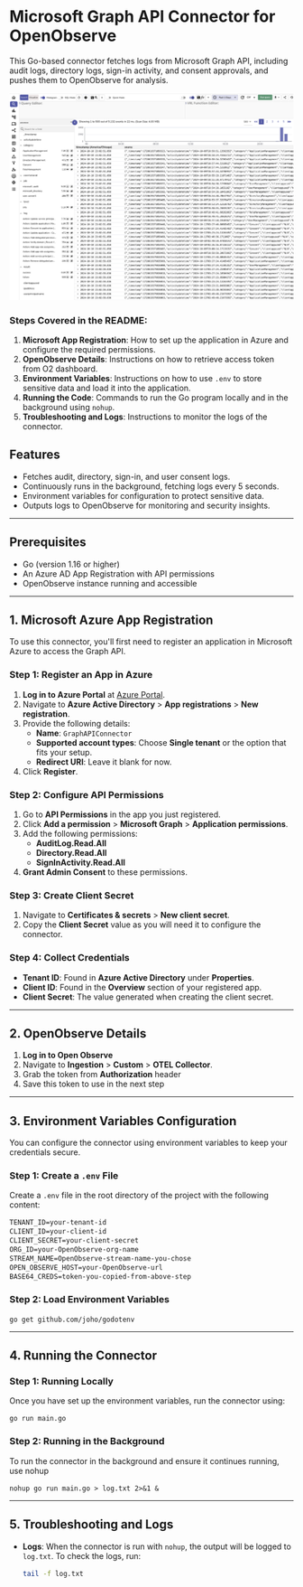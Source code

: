 # Microsoft Graph API Connector for OpenObserve

This Go-based connector fetches logs from Microsoft Graph API, including audit logs, directory logs, sign-in activity, and consent approvals, and pushes them to OpenObserve for analysis.

![O2 Azure Ingestion](./assets/o2-azure-logs.png)

### Steps Covered in the README:

1. **Microsoft App Registration**: How to set up the application in Azure and configure the required permissions.
2. **OpenObserve Details**: Instructions on how to retrieve access token from O2 dashboard.
3. **Environment Variables**: Instructions on how to use `.env` to store sensitive data and load it into the application.
4. **Running the Code**: Commands to run the Go program locally and in the background using `nohup`.
5. **Troubleshooting and Logs**: Instructions to monitor the logs of the connector.

## Features

- Fetches audit, directory, sign-in, and user consent logs.
- Continuously runs in the background, fetching logs every 5 seconds.
- Environment variables for configuration to protect sensitive data.
- Outputs logs to OpenObserve for monitoring and security insights.

---

## Prerequisites

- Go (version 1.16 or higher)
- An Azure AD App Registration with API permissions
- OpenObserve instance running and accessible

---

## 1. Microsoft Azure App Registration

To use this connector, you'll first need to register an application in Microsoft Azure to access the Graph API.

### Step 1: Register an App in Azure

1. **Log in to Azure Portal** at [Azure Portal](https://portal.azure.com).
2. Navigate to **Azure Active Directory** > **App registrations** > **New registration**.
3. Provide the following details:
   - **Name**: `GraphAPIConnector`
   - **Supported account types**: Choose **Single tenant** or the option that fits your setup.
   - **Redirect URI**: Leave it blank for now.
4. Click **Register**.

### Step 2: Configure API Permissions

1. Go to **API Permissions** in the app you just registered.
2. Click **Add a permission** > **Microsoft Graph** > **Application permissions**.
3. Add the following permissions:
   - **AuditLog.Read.All**
   - **Directory.Read.All**
   - **SignInActivity.Read.All**
4. **Grant Admin Consent** to these permissions.

### Step 3: Create Client Secret

1. Navigate to **Certificates & secrets** > **New client secret**.
2. Copy the **Client Secret** value as you will need it to configure the connector.

### Step 4: Collect Credentials

- **Tenant ID**: Found in **Azure Active Directory** under **Properties**.
- **Client ID**: Found in the **Overview** section of your registered app.
- **Client Secret**: The value generated when creating the client secret.

---

## 2. OpenObserve Details

1. **Log in to Open Observe**
2. Navigate to **Ingestion** > **Custom** > **OTEL Collector**.
3. Grab the token from **Authorization** header
4. Save this token to use in the next step

---

## 3. Environment Variables Configuration

You can configure the connector using environment variables to keep your credentials secure.

### Step 1: Create a `.env` File

Create a `.env` file in the root directory of the project with the following content:

```env
TENANT_ID=your-tenant-id
CLIENT_ID=your-client-id
CLIENT_SECRET=your-client-secret
ORG_ID=your-OpenObserve-org-name
STREAM_NAME=OpenObserve-stream-name-you-chose
OPEN_OBSERVE_HOST=your-OpenObserve-url
BASE64_CREDS=token-you-copied-from-above-step
```

### Step 2: Load Environment Variables

```env
go get github.com/joho/godotenv
```
---

## 4. Running the Connector

### Step 1: Running Locally

Once you have set up the environment variables, run the connector using:

```env
go run main.go
```

### Step 2: Running in the Background

To run the connector in the background and ensure it continues running, use nohup

```env
nohup go run main.go > log.txt 2>&1 &
```

---

## 5. Troubleshooting and Logs

- **Logs**: When the connector is run with `nohup`, the output will be logged to `log.txt`. To check the logs, run:
  ```bash
  tail -f log.txt
  ```